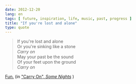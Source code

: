 ```yaml
---
date: 2012-12-20
lang: en
tags: [ future, inspiration, life, music, past, progress ]
title: "If you're lost and alone"
type: quote
---
```


> If you're lost and alone\
> Or you're sinking like a stone\
> *Carry on*\
> May your past be the sound\
> Of your feet upon the ground\
> *Carry on*

[Fun.](http://www.ournameisfun.com/) (in ["Carry On", *Some
Nights*](http://www.ournameisfun.com/music) )

